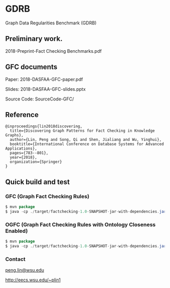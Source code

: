 # GDRB
Graph Data Regularities Benchmark (GDRB)

## Preliminary work.

2018-Preprint-Fact Checking Benchmarks.pdf

## GFC documents

Paper: 2018-DASFAA-GFC-paper.pdf

Slides: 2018-DASFAA-GFC-slides.pptx

Source Code: SourceCode-GFC/

## Reference

```
@inproceedings{lin2018discovering,
  title={Discovering Graph Patterns for Fact Checking in Knowledge Graphs},
  author={Lin, Peng and Song, Qi and Shen, Jialiang and Wu, Yinghui},
  booktitle={International Conference on Database Systems for Advanced Applications},
  pages={783--801},
  year={2018},
  organization={Springer}
}
```

## Quick build and test

### GFC (Graph Fact Checking Rules)
```java
$ mvn package
$ java -cp ./target/factchecking-1.0-SNAPSHOT-jar-with-dependencies.jar edu.wsu.eecs.gfc.exps.TestGFC ./sample_data/ ./output 0.01 0.0001 4 50
```

### OGFC (Graph Fact Checking Rules with Ontology Closeness Enabled)

```java
$ mvn package
$ java -cp ./target/factchecking-1.0-SNAPSHOT-jar-with-dependencies.jar edu.wsu.eecs.gfc.exps.TestOGFC ./sample_data/ ./output 0.01 0.0001 4 50
```

### Contact

peng.lin@wsu.edu

http://eecs.wsu.edu/~plin1
